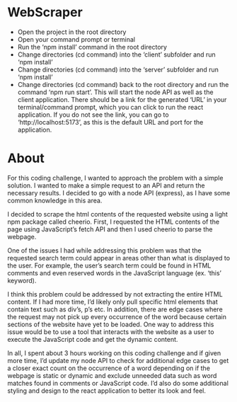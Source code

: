 # WebScraper

- Open the project in the root directory
- Open your command prompt or terminal
- Run the ‘npm install’ command in the root directory
- Change directories (cd command) into the ‘client’ subfolder and run ‘npm install’
- Change directories (cd command) into the ‘server’ subfolder and run ‘npm install’
- Change directories (cd command) back to the root directory and run the command ‘npm run start’. This will start the node API as well as the client application. There should be a link for the generated ‘URL’ in your terminal/command prompt, which you can click to run the react application. If you do not see the link, you can go to ‘http://localhost:5173’, as this is the default URL and port for the application.

# About

For this coding challenge, I wanted to approach the problem with a simple solution. I wanted to make a simple request to an API and return the necessary results. I decided to go with a node API (express), as I have some common knowledge in this area.

  I decided to scrape the html contents of the requested website using a light npm package called cheerio. First, I requested the HTML contents of the page using JavaScript’s fetch API and then I used cheerio to parse the webpage. 
  
  One of the issues I had while addressing this problem was that the requested search term could appear in areas other than what is displayed to the user. For example, the user’s search term could be found in HTML comments and even reserved words in the JavaScript language (ex. ‘this’ keyword). 
  
  I think this problem could be addressed by not extracting the entire HTML content. If I had more time, I’d likely only pull specific html elements that contain text such as div’s, p’s etc. In addition, there are edge cases where the request may not pick up every occurrence of the word because certain sections of the website have yet to be loaded. One way to address this issue would be to use a tool that interacts with the website as a user to execute the JavaScript code and get the dynamic content.
  
  In all, I spent about 3 hours working on this coding challenge and if given more time, I’d update my node API to check for additional edge cases to get a closer exact count on the occurrence of a word depending on if the webpage is static or dynamic and exclude unneeded data such as word matches found in comments or JavaScript code. I’d also do some additional styling and design to the react application to better its look and feel.
